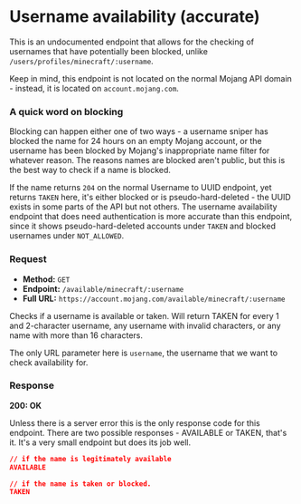 # Username availability (accurate)
This is an undocumented endpoint that allows for the checking of usernames that have potentially been blocked, unlike `/users/profiles/minecraft/:username`.

Keep in mind, this endpoint is not located on the normal Mojang API domain - instead, it is located on `account.mojang.com`.

### A quick word on blocking
Blocking can happen either one of two ways - a username sniper has blocked the name for 24 hours on an empty Mojang account, or the username has been blocked by Mojang's inappropriate name filter for whatever reason. The reasons names are blocked aren't public, but this is the best way to check if a name is blocked.

If the name returns `204` on the normal Username to UUID endpoint, yet returns `TAKEN` here, it's either blocked or is pseudo-hard-deleted - the UUID exists in some parts of the API but not others. The username availability endpoint that does need authentication is more accurate than this endpoint, since it shows pseudo-hard-deleted accounts under `TAKEN` and blocked usernames under `NOT_ALLOWED`.

### Request
- **Method:** `GET`
- **Endpoint:** `/available/minecraft/:username`
- **Full URL:** `https://account.mojang.com/available/minecraft/:username`

Checks if a username is available or taken. Will return TAKEN for every 1 and 2-character username, any username with invalid characters, or any name with more than 16 characters.

The only URL parameter here is `username`, the username that we want to check availability for.

### Response
**200: OK**

Unless there is a server error this is the only response code for this endpoint. There are two possible responses - AVAILABLE or TAKEN, that's it. It's a very small endpoint but does its job well.

```json
// if the name is legitimately available
AVAILABLE

// if the name is taken or blocked.
TAKEN
```
